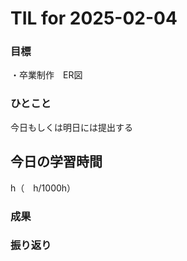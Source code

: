 # TIL for 2025-02-04

### 目標  
・卒業制作　ER図

### ひとこと
今日もしくは明日には提出する

## 今日の学習時間

  h（　h/1000h）
  
### 成果
 
### 振り返り 
